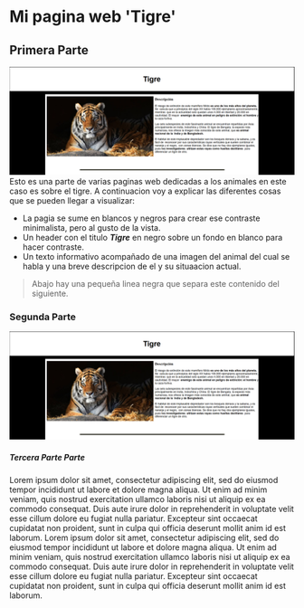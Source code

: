 # Mi pagina web 'Tigre'

## Primera Parte
![Esto es un tigre](cap1.png)  
Esto es una parte de varias paginas web dedicadas a los animales en este caso es sobre el tigre. A continuacion voy a explicar las diferentes cosas que se pueden llegar a visualizar:
- La pagia se sume en blancos y negros para crear ese contraste minimalista, pero al gusto de la vista.
- Un header con el titulo ***Tigre*** en negro sobre un fondo en blanco para hacer contraste.
- Un texto informativo acompañado de una imagen del animal del cual se habla y una breve descripcion de el y su situaacion actual.
> Abajo hay una pequeña linea negra que separa este contenido del siguiente.


### Segunda Parte
![Esto es un tigre](cap1.png)



##### Tercera Parte Parte

Lorem ipsum dolor sit amet, consectetur adipiscing elit, sed do eiusmod tempor incididunt ut labore et dolore magna aliqua. Ut enim ad minim veniam, quis nostrud exercitation ullamco laboris nisi ut aliquip ex ea commodo consequat. Duis aute irure dolor in reprehenderit in voluptate velit esse cillum dolore eu fugiat nulla pariatur. Excepteur sint occaecat cupidatat non proident, sunt in culpa qui officia deserunt mollit anim id est laborum.
Lorem ipsum dolor sit amet, consectetur adipiscing elit, sed do eiusmod tempor incididunt ut labore et dolore magna aliqua. Ut enim ad minim veniam, quis nostrud exercitation ullamco laboris nisi ut aliquip ex ea commodo consequat. Duis aute irure dolor in reprehenderit in voluptate velit esse cillum dolore eu fugiat nulla pariatur. Excepteur sint occaecat cupidatat non proident, sunt in culpa qui officia deserunt mollit anim id est laborum.


